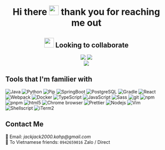 <h1 align="center"> Hi there <img src="https://emojis.slackmojis.com/emojis/images/1710140468/90621/clapclap-e.gif?1710140468" width="30"/> thank you for reaching me out </h1>
<h2 align="center"> <img src="https://emojis.slackmojis.com/emojis/images/1644691746/52695/handshake.png?1644691746" width="30"/> Looking to collaborate </h2>

<p align="center">
  <div align="center">
    <img src="https://readme-typing-svg.demolab.com/?lines=Full-stack%20web%20developer&font=Cascadia%20Mono&center=true&width=440&height=45&color=FFFFFF&vCenter=true&pause=5000&size=15" />
    <img src="https://readme-typing-svg.demolab.com/?lines=2%2B%20years%20of%20coding%20experience&font=Cascadia%20Mono&center=true&width=440&height=45&color=FFFFFF&vCenter=true&pause=5000&size=15" />
  </div>
  <div align="center"><img src="https://readme-typing-svg.demolab.com/?lines=Ready%20for%20new%20challenges&font=Cascadia%20Mono&center=true&width=440&height=45&color=FFFFFF&vCenter=true&pause=5000&size=15" /></div>
</p>

## Tools that I'm familier with
<p>
  <img alt="Java" src="https://img.shields.io/badge/-Java-2843BE?style=flat-square&logo=Java&logoColor=white" />
  <img alt="Python" src="https://img.shields.io/badge/-Python-674CEE?style=flat-square&logo=python&logoColor=white" />
  <img alt="Pip" src="https://img.shields.io/badge/-pip-674CEE?style=flat-square&logo=pip&logoColor=white" />
  <img alt="SpringBoot" src="https://img.shields.io/badge/-Spring-6DB33F?style=flat-square&logo=springboot&logoColor=white" />
  <img alt="PostgreSQL" src="https://img.shields.io/badge/-PostgreSQL-12432C?style=flat-square&logo=postgresql&logoColor=white" />
  <img alt="Gradle" src="https://img.shields.io/badge/-Gradle-5849BE?style=flat-square&logo=gradle&logoColor=white" />
  <img alt="React" src="https://img.shields.io/badge/-React-45b8d8?style=flat-square&logo=react&logoColor=white" />
  <img alt="Webpack" src="https://img.shields.io/badge/-Webpack-8DD6F9?style=flat-square&logo=webpack&logoColor=white" /> 
  <img alt="Docker" src="https://img.shields.io/badge/-Docker-46a2f1?style=flat-square&logo=docker&logoColor=white" />
  <img alt="TypeScript" src="https://img.shields.io/badge/-TypeScript-3178C6?style=flat-square&logo=typescript&logoColor=white" />
  <img alt="JavaScript" src="https://img.shields.io/badge/-JavaScript-F7DF1E?style=flat-square&logo=javascript&logoColor=white" />
  <img alt="Sass" src="https://img.shields.io/badge/-Sass-CC6699?style=flat-square&logo=sass&logoColor=white" />
  <img alt="git" src="https://img.shields.io/badge/-Git-F05032?style=flat-square&logo=git&logoColor=white" />
  <img alt="npm" src="https://img.shields.io/badge/-NPM-CB3837?style=flat-square&logo=npm&logoColor=white" />
  <img alt="pnpm" src="https://img.shields.io/badge/-PNPM-CB3837?style=flat-square&logo=pnpm&logoColor=white" />
  <img alt="html5" src="https://img.shields.io/badge/-HTML5-E34F26?style=flat-square&logo=html5&logoColor=white" />
  <img alt="Chrome browser" src="https://img.shields.io/badge/-Chrome-4285F4?style=flat-square&logo=googlechrome&logoColor=white" />
  <img alt="Prettier" src="https://img.shields.io/badge/-Prettier-F7B93E?style=flat-square&logo=prettier&logoColor=white" />
  <img alt="Nodejs" src="https://img.shields.io/badge/-Nodejs-43853d?style=flat-square&logo=Node.js&logoColor=white" />
  <img alt="Vim" src="https://img.shields.io/badge/-Vim-3457CE?style=flat-square&logo=vim&logoColor=white" />
  <img alt="Shellscript" src="https://img.shields.io/badge/-ShellScript-983CES?style=flat-square&logo=shellscripts&logoColor=white" />
  <img alt="iTerm2" src="https://img.shields.io/badge/-iTerm2-000000?style=flat-square&logo=iterm2&logoColor=white" />
</p>

## Contact Me
📧 Email: _jackjack2000.kahp@gmail.com_
<br/>
📲 To Vietnamese friends: ```0942659016``` Zalo / Direct
